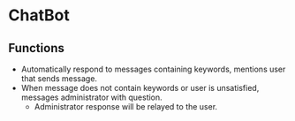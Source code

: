 # ChatBot

## Functions

* Automatically respond to messages containing keywords, mentions user that sends message.
* When message does not contain keywords or user is unsatisfied, messages administrator with question.
  * Administrator response will be relayed to the user.

